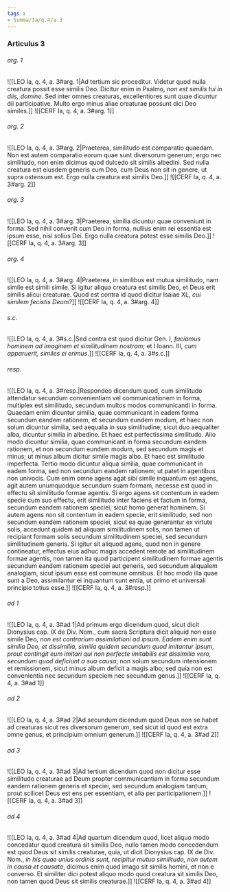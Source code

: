 ```yaml
---
tags : 
- Summa/Ia/q.4/a.3
---
```


### Articulus 3

###### arg. 1
![[LEO Ia, q. 4, a. 3#arg. 1|Ad tertium sic proceditur. Videtur quod nulla creatura possit esse similis Deo. Dicitur enim in Psalmo, *non est similis tui in diis, domine*. Sed inter omnes creaturas, excellentiores sunt quae dicuntur dii participative. Multo ergo minus aliae creaturae possunt dici Deo similes.]]
![[CERF Ia, q. 4, a. 3#arg. 1]]

###### arg. 2
![[LEO Ia, q. 4, a. 3#arg. 2|Praeterea, similitudo est comparatio quaedam. Non est autem comparatio eorum quae sunt diversorum generum; ergo nec similitudo, non enim dicimus quod dulcedo sit similis albedini. Sed nulla creatura est eiusdem generis cum Deo, cum Deus non sit in genere, ut supra ostensum est. Ergo nulla creatura est similis Deo.]]
![[CERF Ia, q. 4, a. 3#arg. 2]]

###### arg. 3
![[LEO Ia, q. 4, a. 3#arg. 3|Praeterea, similia dicuntur quae conveniunt in forma. Sed nihil convenit cum Deo in forma, nullius enim rei essentia est ipsum esse, nisi solius Dei. Ergo nulla creatura potest esse similis Deo.]]
![[CERF Ia, q. 4, a. 3#arg. 3]]

###### arg. 4
![[LEO Ia, q. 4, a. 3#arg. 4|Praeterea, in similibus est mutua similitudo, nam simile est simili simile. Si igitur aliqua creatura est similis Deo, et Deus erit similis alicui creaturae. Quod est contra id quod dicitur Isaiae XL, *cui similem fecistis Deum?*]]
![[CERF Ia, q. 4, a. 3#arg. 4]]

###### s.c.
![[LEO Ia, q. 4, a. 3#s.c.|Sed contra est quod dicitur Gen. I, *faciamus hominem ad imaginem et similitudinem nostram*; et I Ioann. III, *cum apparuerit, similes ei erimus*.]]
![[CERF Ia, q. 4, a. 3#s.c.]]

###### resp.
![[LEO Ia, q. 4, a. 3#resp.|Respondeo dicendum quod, cum similitudo attendatur secundum convenientiam vel communicationem in forma, multiplex est similitudo, secundum multos modos communicandi in forma. Quaedam enim dicuntur similia, quae communicant in eadem forma secundum eandem rationem, et secundum eundem modum, et haec non solum dicuntur similia, sed aequalia in sua similitudine; sicut duo aequaliter alba, dicuntur similia in albedine. Et haec est perfectissima similitudo. Alio modo dicuntur similia, quae communicant in forma secundum eandem rationem, et non secundum eundem modum, sed secundum magis et minus; ut minus album dicitur simile magis albo. Et haec est similitudo imperfecta. Tertio modo dicuntur aliqua similia, quae communicant in eadem forma, sed non secundum eandem rationem; ut patet in agentibus non univocis. Cum enim omne agens agat sibi simile inquantum est agens, agit autem unumquodque secundum suam formam, necesse est quod in effectu sit similitudo formae agentis. Si ergo agens sit contentum in eadem specie cum suo effectu, erit similitudo inter faciens et factum in forma, secundum eandem rationem speciei; sicut homo generat hominem. Si autem agens non sit contentum in eadem specie, erit similitudo, sed non secundum eandem rationem speciei, sicut ea quae generantur ex virtute solis, accedunt quidem ad aliquam similitudinem solis, non tamen ut recipiant formam solis secundum similitudinem speciei, sed secundum similitudinem generis. Si igitur sit aliquod agens, quod non in genere contineatur, effectus eius adhuc magis accedent remote ad similitudinem formae agentis, non tamen ita quod participent similitudinem formae agentis secundum eandem rationem speciei aut generis, sed secundum aliqualem analogiam, sicut ipsum esse est commune omnibus. Et hoc modo illa quae sunt a Deo, assimilantur ei inquantum sunt entia, ut primo et universali principio totius esse.]]
![[CERF Ia, q. 4, a. 3#resp.]]

###### ad 1
![[LEO Ia, q. 4, a. 3#ad 1|Ad primum ergo dicendum quod, sicut dicit Dionysius cap. IX de Div. Nom., cum sacra Scriptura dicit aliquid non esse simile Deo, *non est contrarium assimilationi ad ipsum. Eadem enim sunt similia Deo, et dissimilia, similia quidem secundum quod imitantur ipsum, prout contingit eum imitari qui non perfecte imitabilis est dissimilia vero, secundum quod deficiunt a sua causa*; non solum secundum intensionem et remissionem, sicut minus album deficit a magis albo; sed quia non est convenientia nec secundum speciem nec secundum genus.]]
![[CERF Ia, q. 4, a. 3#ad 1]]

###### ad 2
![[LEO Ia, q. 4, a. 3#ad 2|Ad secundum dicendum quod Deus non se habet ad creaturas sicut res diversorum generum, sed sicut id quod est extra omne genus, et principium omnium generum.]]
![[CERF Ia, q. 4, a. 3#ad 2]]

###### ad 3
![[LEO Ia, q. 4, a. 3#ad 3|Ad tertium dicendum quod non dicitur esse similitudo creaturae ad Deum propter communicantiam in forma secundum eandem rationem generis et speciei, sed secundum analogiam tantum; prout scilicet Deus est ens per essentiam, et alia per participationem.]]
![[CERF Ia, q. 4, a. 3#ad 3]]

###### ad 4
![[LEO Ia, q. 4, a. 3#ad 4|Ad quartum dicendum quod, licet aliquo modo concedatur quod creatura sit similis Deo, nullo tamen modo concedendum est quod Deus sit similis creaturae, quia, ut dicit Dionysius cap. IX de Div. Nom., *in his quae unius ordinis sunt, recipitur mutua similitudo, non autem in causa et causato*, dicimus enim quod imago sit similis homini, et non e converso. Et similiter dici potest aliquo modo quod creatura sit similis Deo, non tamen quod Deus sit similis creaturae.]]
![[CERF Ia, q. 4, a. 3#ad 4]]

